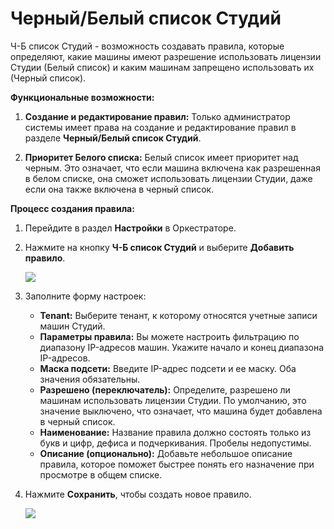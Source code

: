 # Черный/Белый список Студий

Ч-Б список Студий - возможность создавать правила, которые определяют, какие машины имеют разрешение использовать лицензии Студии (Белый список) и каким машинам запрещено использовать их (Черный список).

**Функциональные возможности:**

1. **Создание и редактирование правил:** Только администратор системы имеет права на создание и редактирование правил в разделе **Черный/Белый список Студий**.

2. **Приоритет Белого списка:** Белый список имеет приоритет над черным. Это означает, что если машина включена как разрешенная в белом списке, она сможет использовать лицензии Студии, даже если она также включена в черный список.

**Процесс создания правила:**

1. Перейдите в раздел **Настройки** в Оркестраторе.
2. Нажмите на кнопку **Ч-Б список Студий** и выберите **Добавить правило**.

   ![](../../resources/ui3/tenants/black-white-list.png)

   
3. Заполните форму настроек:
   - **Tenant:** Выберите тенант, к которому относятся учетные записи машин Студий.
   - **Параметры правила:** Вы можете настроить фильтрацию по диапазону IP-адресов машин. Укажите начало и конец диапазона IP-адресов.
   - **Маска подсети:** Введите IP-адрес подсети и ее маску. Оба значения обязательны.
   - **Разрешено (переключатель):** Определите, разрешено ли машинам использовать лицензии Студии. По умолчанию, это значение выключено, что означает, что машина будет добавлена в черный список.
   - **Наименование:** Название правила должно состоять только из букв и цифр, дефиса и подчеркивания. Пробелы недопустимы.
   - **Описание (опционально):** Добавьте небольшое описание правила, которое поможет быстрее понять его назначение при просмотре в общем списке.
4. Нажмите **Сохранить**, чтобы создать новое правило.
   

   ![](../../resources/ui3/tenants/edit-black-white-list.png)
